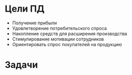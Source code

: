 # Цели ПД
- Получение прибыли
- Удовлетворение потребительского спроса
- Накопление средств для расширения производства
- Стимулирование мотивации сотрудников
- Ориентировать спрос покупателей на продукцию
# Задачи